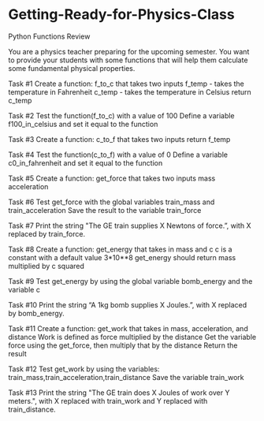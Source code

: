 # Getting-Ready-for-Physics-Class
Python Functions Review

You are a physics teacher preparing for the upcoming semester. You want to provide your students with some functions that will help them calculate some fundamental physical properties.

Task #1
Create a function: f_to_c that takes two inputs
f_temp - takes the temperature in Fahrenheit
c_temp - takes the temperature in Celsius
return c_temp

Task #2
Test the function(f_to_c) with a value of 100
Define a variable f100_in_celsius and set it equal to the function

Task #3
Create a function: c_to_f that takes two inputs
return f_temp

Task #4
Test the function(c_to_f) with a value of 0
Define a variable c0_in_fahrenheit and set it equal to the function

Task #5
Create a function: get_force that takes two inputs
mass
acceleration

Task #6
Test get_force with the global variables train_mass and train_acceleration
Save the result to the variable train_force

Task #7
Print the string "The GE train supplies X Newtons of force.”, with X replaced by train_force.

Task #8
Create a function: get_energy that takes in mass and c
c is a constant with a default value 3*10**8
get_energy should return mass multiplied by c squared

Task #9
Test get_energy by using the global variable bomb_energy and the variable c

Task #10
Print the string “A 1kg bomb supplies X Joules.”, with X replaced by bomb_energy.

Task #11
Create a function: get_work that takes in mass, acceleration, and distance
Work is defined as force multiplied by the distance
Get the variable force using the get_force, then multiply that by the distance
Return the result

Task #12
Test get_work by using the variables: train_mass,train_acceleration,train_distance
Save the variable train_work

Task #13
Print the string "The GE train does X Joules of work over Y meters.", with X replaced with train_work and Y replaced with train_distance.


